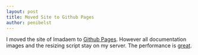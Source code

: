 ```yaml
---
layout: post
title: Moved Site to Github Pages
author: penibelst
---
```


I moved the site of Imadaem to [Github Pages][1]. However all documentation images and the resizing script stay on my server. The performance is [great][2].

[1]: http://pages.github.com/
[2]: http://www.webpagetest.org/result/140213_ZK_1KX/
